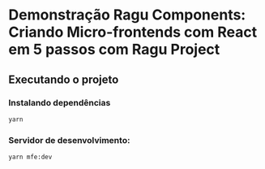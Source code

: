 # Demonstração Ragu Components: Criando Micro-frontends com React em 5 passos com Ragu Project

## Executando o projeto

### Instalando dependências

```sh
yarn
```

### Servidor de desenvolvimento:

```sh
yarn mfe:dev
```
